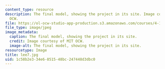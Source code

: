 ```yaml
---
content_type: resource
description: The final model, showing the project in its site. Image courtesy of MIT
  OCW.
file: https://ol-ocw-studio-app-production.s3.amazonaws.com/courses/4-125b-architecture-studio-building-in-landscapes-fall-2005/1c58b2e334e6851548bc247448d3dbc0_lee7.jpg
file_type: image/jpeg
image_metadata:
  caption: The final model, showing the project in its site.
  credit: Image courtesy of MIT OCW.
  image-alt: The final model, showing the project in its site.
resourcetype: Image
title: lee7.jpg
uid: 1c58b2e3-34e6-8515-48bc-247448d3dbc0
---
```

